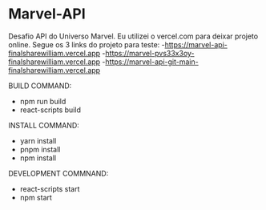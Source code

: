 # Marvel-API
Desafio API do Universo Marvel.
Eu utilizei o vercel.com para deixar projeto online.
Segue os 3 links do projeto para teste:
-https://marvel-api-finalsharewilliam.vercel.app
-https://marvel-pvs33x3oy-finalsharewilliam.vercel.app
-https://marvel-api-git-main-finalsharewilliam.vercel.app

BUILD COMMAND:
- npm run build
- react-scripts build

INSTALL COMMAND:
- yarn install
- pnpm install
- npm install

DEVELOPMENT COMMNAND:
- react-scripts start
- npm start